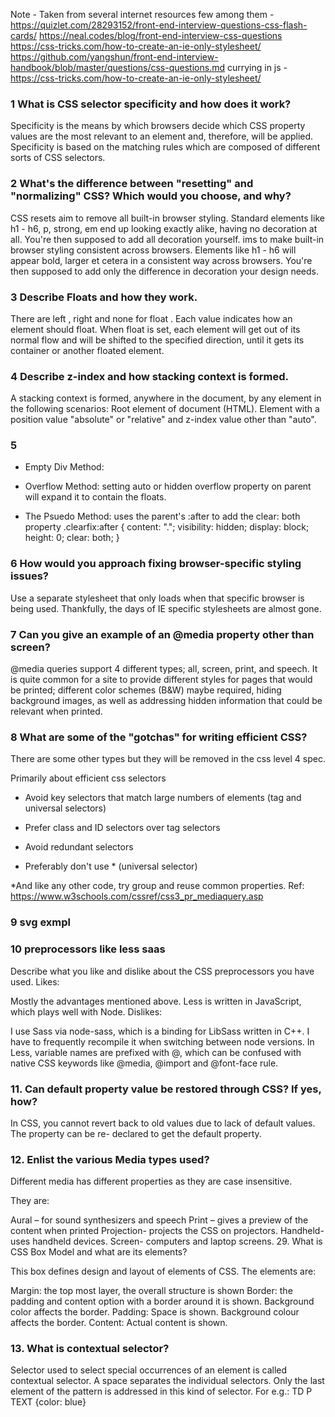 Note - Taken from several internet resources
few among them - https://quizlet.com/28293152/front-end-interview-questions-css-flash-cards/
https://neal.codes/blog/front-end-interview-css-questions
https://css-tricks.com/how-to-create-an-ie-only-stylesheet/
https://github.com/yangshun/front-end-interview-handbook/blob/master/questions/css-questions.md
currying in js -https://css-tricks.com/how-to-create-an-ie-only-stylesheet/

### 1 What is CSS selector specificity and how does it work?
Specificity is the means by which browsers decide which CSS property values are the most relevant to an element and, therefore, 
will be applied. Specificity is based on the matching rules which are composed of different sorts of CSS selectors.

### 2 What's the difference between "resetting" and "normalizing" CSS? Which would you choose, and why?
CSS resets aim to remove all built-in browser styling. Standard elements like h1 - h6, p, strong, em end up looking exactly alike, having no decoration at all. 
You're then supposed to add all decoration yourself.
ims to make built-in browser styling consistent across browsers. Elements like h1 - h6 will appear bold, larger et cetera in a consistent way across browsers. 
You're then supposed to add only the difference in decoration your design needs.

### 3 Describe Floats and how they work.
There are left , right and none for float . 
Each value indicates how an element should float. When float is set, each element will get out of its normal flow and will be shifted to the specified direction, until it gets its container or another floated element.

### 4 Describe z-index and how stacking context is formed.

A stacking context is formed, anywhere in the document, by any element in the following scenarios: Root element of document (HTML). 
Element with a position value "absolute" or "relative" and z-index value other than "auto".

### 5
- Empty Div Method:
<div style="clear:both;"></div>

- Overflow Method: setting auto or hidden overflow property on parent will expand it to contain the floats.

- The Psuedo Method: uses the parent's :after to add the clear: both property
.clearfix:after { 
content: "."; 
visibility: hidden; 
display: block; 
height: 0; 
clear: both;
}
### 6 How would you approach fixing browser-specific styling issues?

Use a separate stylesheet that only loads when that specific browser is being used. Thankfully, the days of IE specific stylesheets are almost gone.

### 7 Can you give an example of an @media property other than screen?

@media queries support 4 different types; all, screen, print, and speech. It is quite common for a site to provide different styles for pages that would be printed; different color schemes (B&W) maybe required, hiding background images, as well as addressing hidden information that could be relevant when printed.

### 8 What are some of the "gotchas" for writing efficient CSS?
There are some other types but they will be removed in the css level 4 spec.

Primarily about efficient css selectors

- Avoid key selectors that match large numbers of elements (tag and universal selectors)

- Prefer class and ID selectors over tag selectors

- Avoid redundant selectors

- Preferably don't use * (universal selector)


*And like any other code, try group and reuse common properties.
Ref: https://www.w3schools.com/cssref/css3_pr_mediaquery.asp

### 9 svg exmpl
<rect x="10" y="10" width="100" height="100" stroke="blue" 
  fill="purple" fill-opacity="0.5" stroke-opacity="0.8"/>
  
### 10 preprocessors like less saas
Describe what you like and dislike about the CSS preprocessors you have used.
Likes:

Mostly the advantages mentioned above.
Less is written in JavaScript, which plays well with Node.
Dislikes:

I use Sass via node-sass, which is a binding for LibSass written in C++. I have to frequently recompile it when switching between node versions.
In Less, variable names are prefixed with @, which can be confused with native CSS keywords like @media, @import and @font-face rule.
### 11. Can default property value be restored through CSS? If yes, how?

In CSS, you cannot revert back to old values due to lack of default values. The property can be re- declared to get the default property.

### 12. Enlist the various Media types used?

Different media has different properties as they are case insensitive.

They are:

Aural – for sound synthesizers and speech
Print – gives a preview of the content when printed
Projection- projects the CSS on projectors.
Handheld- uses handheld devices.
Screen- computers and laptop screens.
29. What is CSS Box Model and what are its elements?

This box defines design and layout of elements of CSS. The elements are:

Margin: the top most layer, the overall structure is shown
Border: the padding and content option with a border around it is shown.  Background color affects the border.
Padding: Space is shown. Background colour affects the border.
Content: Actual content is shown.

### 13. What is contextual selector?

Selector used to select special occurrences of an element is called contextual selector. A space separates the individual selectors. Only the last element of the pattern is addressed in this kind of selector. For e.g.: TD P TEXT {color: blue}
